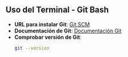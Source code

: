 ## Uso del Terminal - Git Bash
- **URL para instalar Git**: [Git SCM](https://git-scm.com/)
- **Documentación de Git**: [Documentación Git](https://git-scm.com/doc)
- **Comprobar versión de Git**:  
  ```bash  
  git --version